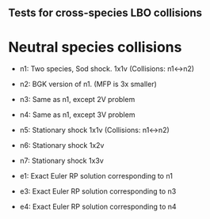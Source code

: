 ## Tests for cross-species LBO collisions

# Neutral species collisions

- n1: Two species, Sod shock. 1x1v (Collisions: n1<->n2)
- n2: BGK version of n1. (MFP is 3x smaller)
- n3: Same as n1, except 2V problem
- n4: Same as n1, except 3V problem
- n5: Stationary shock 1x1v (Collisions: n1<->n2)
- n6: Stationary shock 1x2v
- n7: Stationary shock 1x3v

- e1: Exact Euler RP solution corresponding to n1
- e3: Exact Euler RP solution corresponding to n3
- e4: Exact Euler RP solution corresponding to n4